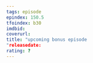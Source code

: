 ```yaml
---
tags: episode
epindex: 150.5
tfoindex: b30
imdbid: 
coverurl: 
title: "upcoming bonus episode
"releasedate: 
rating: ?
---
```


